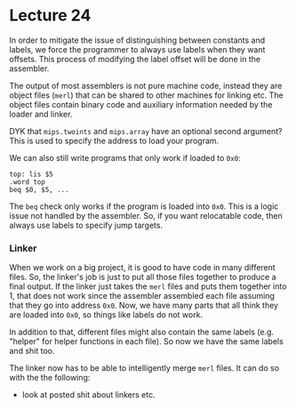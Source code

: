 # Lecture 24

In order to mitigate the issue of distinguishing between constants and labels, we force the programmer to always use labels when they want offsets. This process of modifying the label offset will be done in the assembler.

The output of most assemblers is not pure machine code, instead they are object files (`merl`) that can be shared to other machines for linking etc. The object files contain binary code and auxiliary information needed by the loader and linker.

DYK that `mips.twoints` and `mips.array` have an optional second argument? This is used to specify the address to load your program. 

We can also still write programs that only work if loaded to `0x0`:

```assembly
top: lis $5
.word top
beq $0, $5, ...
```

The `beq` check only works if the program is loaded into `0x0`. This is a logic issue not handled by the assembler. So, if you want relocatable code, then always use labels to specify jump targets.

### Linker

When we work on a big project, it is good to have code in many different files. So, the linker's job is just to put all those files together to produce a final output. If the linker just takes the `merl` files and puts them together into 1, that does not work since the assembler assembled each file assuming that they go into address `0x0`. Now, we have many parts that all think they are loaded into `0x0`, so things like labels do not work. 

In addition to that, different files might also contain the same labels (e.g. "helper" for helper functions in each file). So now we have the same labels and shit too.

The linker now has to be able to intelligently merge `merl` files. It can do so with the the following:

* look at posted shit about linkers etc. 